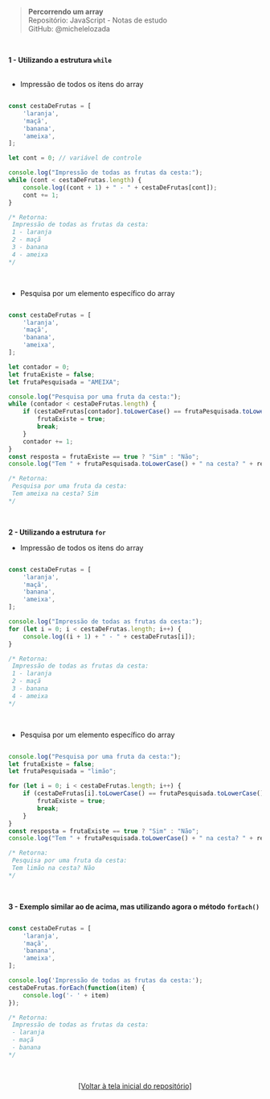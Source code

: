 > **Percorrendo um array**    
> Repositório: JavaScript - Notas de estudo     
> GitHub: @michelelozada
&nbsp;
     
&nbsp;   

**1 - Utilizando a estrutura `while`**  
&nbsp;  

- Impressão de todos os itens do array
```js

const cestaDeFrutas = [
    'laranja',
    'maçã',
    'banana',
    'ameixa',
];

let cont = 0; // variável de controle

console.log("Impressão de todas as frutas da cesta:");
while (cont < cestaDeFrutas.length) {
    console.log((cont + 1) + " - " + cestaDeFrutas[cont]);
    cont += 1;
}

/* Retorna:
 Impressão de todas as frutas da cesta:
 1 - laranja
 2 - maçã
 3 - banana
 4 - ameixa
*/
```

&nbsp;   
 
- Pesquisa por um elemento específico do array
```js

const cestaDeFrutas = [
    'laranja',
    'maçã',
    'banana',
    'ameixa',
];

let contador = 0;
let frutaExiste = false;
let frutaPesquisada = "AMEIXA";

console.log("Pesquisa por uma fruta da cesta:");
while (contador < cestaDeFrutas.length) {
    if (cestaDeFrutas[contador].toLowerCase() == frutaPesquisada.toLowerCase()) {
        frutaExiste = true;
        break;
    }
    contador += 1;
}
const resposta = frutaExiste == true ? "Sim" : "Não";
console.log("Tem " + frutaPesquisada.toLowerCase() + " na cesta? " + resposta);

/* Retorna: 
 Pesquisa por uma fruta da cesta:
 Tem ameixa na cesta? Sim
*/
```

&nbsp;

**2 - Utilizando a estrutura `for`**  
- Impressão de todos os itens do array
```js

const cestaDeFrutas = [
    'laranja',
    'maçã',
    'banana',
    'ameixa',
];

console.log("Impressão de todas as frutas da cesta:");
for (let i = 0; i < cestaDeFrutas.length; i++) {
    console.log((i + 1) + " - " + cestaDeFrutas[i]);
}

/* Retorna:
 Impressão de todas as frutas da cesta:
 1 - laranja
 2 - maçã
 3 - banana
 4 - ameixa
*/ 
```

&nbsp;

- Pesquisa por um elemento específico do array
```js

console.log("Pesquisa por uma fruta da cesta:");
let frutaExiste = false;
let frutaPesquisada = "limão";

for (let i = 0; i < cestaDeFrutas.length; i++) {
    if (cestaDeFrutas[i].toLowerCase() == frutaPesquisada.toLowerCase()) {
        frutaExiste = true;
        break;
    }
}
const resposta = frutaExiste == true ? "Sim" : "Não";
console.log("Tem " + frutaPesquisada.toLowerCase() + " na cesta? " + resposta);

/* Retorna: 
 Pesquisa por uma fruta da cesta:
 Tem limão na cesta? Não
*/
```

&nbsp;

**3 - Exemplo similar ao de acima, mas utilizando agora o método `forEach()`**  
```js

const cestaDeFrutas = [
    'laranja',
    'maçã',
    'banana',
    'ameixa',
];

console.log('Impressão de todas as frutas da cesta:');
cestaDeFrutas.forEach(function(item) {
	console.log('- ' + item)
});

/* Retorna:
 Impressão de todas as frutas da cesta:
 - laranja
 - maçã
 - banana
*/
```

&nbsp;

<div align="center">
<a href="https://github.com/michelelozada/JavaScript-Study-Notes">[Voltar à tela inicial do repositório]</a>
</div>
     
